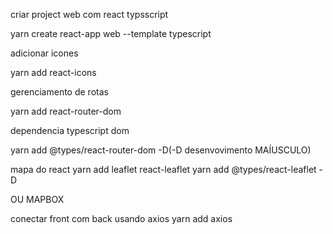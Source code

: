 criar project web com react typsscript

yarn create react-app web --template typescript

adicionar icones

yarn add react-icons

gerenciamento de rotas

yarn add react-router-dom

dependencia typescript dom 

yarn add @types/react-router-dom -D(-D desenvovimento MAÍUSCULO)

mapa do react
yarn add leaflet react-leaflet
yarn add @types/react-leaflet -D

OU MAPBOX

conectar front com back usando axios
yarn add axios